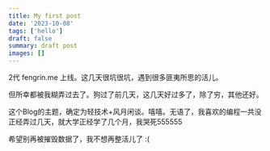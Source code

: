 ```yaml
---
title: My first post
date: '2023-10-08'
tags: ['hello']
draft: false
summary: draft post
images: []
---
```


2代 fengrin.me 上线。这几天很坑很坑，遇到很多匪夷所思的活儿。

但所幸都被我糊弄过去了。狗过了前几天，这几天好过多了，除了穷，其他还好。

这个Blog的主题，确定为轻技术+风月闲谈。嘻嘻。无语了，我喜欢的编程一共没正经弄过几天，就大学正经学了几个月，我哭死555555

希望别再被摧毁数据了，我不想再整活儿了 :(